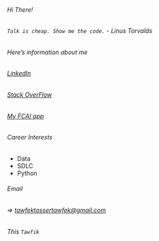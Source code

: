 ###### Hi There!
###### ```Talk is cheap. Show me the code.``` - Linus Torvalds

###### Here’s information about me

###### [LinkedIn](https://www.linkedin.com/in/tawfikyasser/)
###### [Stack OverFlow](https://stackoverflow.com/users/11098869/tawfik-yasser)
###### [My FCAI app](https://play.google.com/store/apps/details?id=com.tawfikao.myfcai)

###### Career Interests

* Data
* SDLC
* Python

###### Email

###### => tawfektassertawfek@gmail.com

###### This ```Tawfik```
